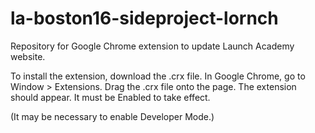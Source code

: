 # la-boston16-sideproject-lornch
Repository for Google Chrome extension to update Launch Academy website.

To install the extension, download the .crx file.
In Google Chrome, go to Window > Extensions.
Drag the .crx file onto the page.
The extension should appear. It must be Enabled to take effect.

(It may be necessary to enable Developer Mode.)

